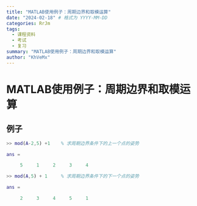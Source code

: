 ```yaml
---
title: "MATLAB使用例子：周期边界和取模运算"
date: "2024-02-18" # 格式为 YYYY-MM-DD
categories: RrJm
tags:
  - 课程资料
  - 考试
  - 复习
summary: "MATLAB使用例子：周期边界和取模运算"
author: "KhVeMx"
---
```


# MATLAB使用例子：周期边界和取模运算
## 例子

``` matlab
>> mod(A-2,5) +1    % 求周期边界条件下的上一个点的姿势

ans =

     5     1     2     3     4

>> mod(A,5) + 1     % 求周期边界条件下的下一个点的姿势

ans =

     2     3     4     5     1
```